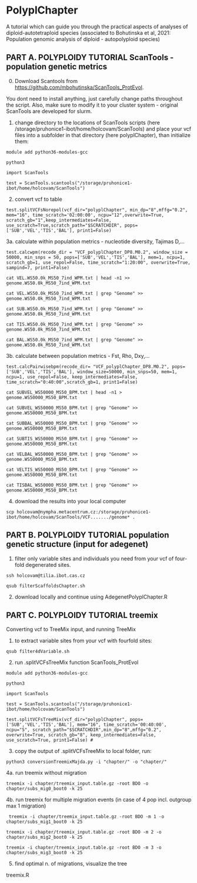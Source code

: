 # PolyplChapter
A tutorial which can guide you through the practical aspects of analyses of diploid-autotetraploid species (associated to Bohutinska et al, 2021: Population genomic analysis of diploid - autopolyploid species)


## PART A. POLYPLOIDY TUTORIAL ScanTools - population genetic metrics 

0. Download Scantools from https://github.com/mbohutinska/ScanTools_ProtEvol.


You dont need to install anything, just carefully change paths throughout the script. Also, make sure to modify it to your cluster system - original ScanTools are developed for slurm. 


1. change directory to the locations of ScanTools scripts (here /storage/pruhonice1-ibot/home/holcovam/ScanTools) and place your vcf files into a subfolder in that directory (here polyplChapter), than initialize them:

``module add python36-modules-gcc``

``python3``

``import ScanTools``

``test = ScanTools.scantools("/storage/pruhonice1-ibot/home/holcovam/ScanTools") ``



2. convert vcf to table

``
test.splitVCFsNorepol(vcf_dir="polyplChapter", min_dp="8",mffg="0.2", mem="16", time_scratch='02:00:00', ncpu="12",overwrite=True, scratch_gb="1",keep_intermediates=False, use_scratch=True,scratch_path="$SCRATCHDIR", pops=['SUB','VEL','TIS','BAL'], print1=False)
``

3a. calculate within population metrics - nucleotide diversity, Tajimas D,...

``test.calcwpm(recode_dir = "VCF_polyplChapter_DP8.M0.2", window_size = 50000, min_snps = 50, pops=['SUB','VEL','TIS','BAL'], mem=1, ncpu=1, scratch_gb=1, use_repol=False, time_scratch="1:20:00", overwrite=True, sampind=7, print1=False)``

``cat VEL.WS50.0k_MS50_7ind_WPM.txt | head -n1 >>      genome.WS50.0k_MS50_7ind_WPM.txt``

``cat VEL.WS50.0k_MS50_7ind_WPM.txt | grep "Genome" >> genome.WS50.0k_MS50_7ind_WPM.txt``

``cat SUB.WS50.0k_MS50_7ind_WPM.txt | grep "Genome" >> genome.WS50.0k_MS50_7ind_WPM.txt``

``cat TIS.WS50.0k_MS50_7ind_WPM.txt | grep "Genome" >> genome.WS50.0k_MS50_7ind_WPM.txt``

``cat BAL.WS50.0k_MS50_7ind_WPM.txt | grep "Genome" >> genome.WS50.0k_MS50_7ind_WPM.txt``

3b. calculate between population metrics - Fst, Rho, Dxy,...

``test.calcPairwisebpm(recode_dir= "VCF_polyplChapter_DP8.M0.2", pops=['SUB','VEL','TIS','BAL'], window_size=50000, min_snps=50, mem=1, ncpu=1, use_repol=False, keep_intermediates=False, time_scratch="0:40:00",scratch_gb=1, print1=False)``

``cat SUBVEL_WS50000_MS50_BPM.txt | head -n1 >       genome.WS50000_MS50_BPM.txt``

``cat SUBVEL_WS50000_MS50_BPM.txt | grep "Genome" >> genome.WS50000_MS50_BPM.txt``

``cat SUBBAL_WS50000_MS50_BPM.txt | grep "Genome" >> genome.WS50000_MS50_BPM.txt``

``cat SUBTIS_WS50000_MS50_BPM.txt | grep "Genome" >> genome.WS50000_MS50_BPM.txt``

``cat VELBAL_WS50000_MS50_BPM.txt | grep "Genome" >> genome.WS50000_MS50_BPM.txt``

``cat VELTIS_WS50000_MS50_BPM.txt | grep "Genome" >> genome.WS50000_MS50_BPM.txt``

``cat TISBAL_WS50000_MS50_BPM.txt | grep "Genome" >> genome.WS50000_MS50_BPM.txt``


4. download the results into your local computer

``
scp holcovam@nympha.metacentrum.cz:/storage/pruhonice1-ibot/home/holcovam/ScanTools/VCF......./genome* .
``


## PART B. POLYPLOIDY TUTORIAL population genetic structure (input for adegenet) 


1. filter only variable sites and individuals you need from your vcf of four-fold degenerated sites. 

``ssh holcovam@tilia.ibot.cas.cz``

``qsub filterScaffoldsChapter.sh ``



2. download locally and continue using AdegenetPolyplChapter.R 


## PART C. POLYPLOIDY TUTORIAL treemix


Converting vcf to TreeMix input, and running TreeMix

1. to extract variable sites from your vcf with fourfold sites:


``
qsub filter4dVariable.sh 
``

2. run .splitVCFsTreeMix function ScanTools_ProtEvol  

``module add python36-modules-gcc``

``python3``

``import ScanTools``

``test = ScanTools.scantools("/storage/pruhonice1-ibot/home/holcovam/ScanTools") ``


``test.splitVCFsTreeMix(vcf_dir="polyplChapter", pops=['SUB','VEL','TIS','BAL'], mem="16", time_scratch='00:40:00', ncpu="5", scratch_path="$SCRATCHDIR",min_dp="8",mffg="0.2", overwrite=True, scratch_gb="8", keep_intermediates=False, use_scratch=True, print1=False) #``

3. copy the output of .splitVCFsTreeMix to local folder, run:

``
python3 conversionTreemixMajda.py -i "chapter/" -o "chapter/"
``


4a. run treemix without migration

``
treemix -i chapter/treemix_input.table.gz -root BDO -o chapter/subs_mig0_boot0 -k 25
``

4b. run treemix for multiple migration events (in case of 4 pop incl. outgroup max 1 migration)

``
treemix -i chapter/treemix_input.table.gz -root BDO -m 1 -o chapter/subs_mig1_boot0 -k 25``

``treemix -i chapter/treemix_input.table.gz -root BDO -m 2 -o chapter/subs_mig2_boot0 -k 25``

``treemix -i chapter/treemix_input.table.gz -root BDO -m 3 -o chapter/subs_mig3_boot0 -k 25
``


5. find optimal n. of migrations, visualize the tree

treemix.R 




